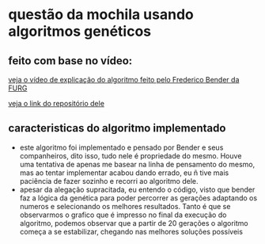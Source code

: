 # questão da mochila usando algoritmos genéticos

## feito com base no vídeo:
[veja o vídeo de explicação do algoritmo feito pelo Frederico Bender da FURG](https://www.youtube.com/watch?v=fC4mDO3RGQ8)

[veja o link do repositório dele](https://github.com/FredericoBender/Algoritmo-Genetico-Problema-da-Mochila/blob/main/genetic2020.py)
## caracteristicas do algoritmo implementado
- este algoritmo foi implementado e pensado por Bender e seus companheiros, dito isso, tudo nele é propriedade do mesmo. Houve uma tentativa de apenas me basear na linha de pensamento do mesmo, mas ao tentar implementar acabou dando errado, eu ñ tive mais paciência de fazer sozinho e recorri ao algoritmo dele.
- apesar da alegação supracitada, eu entendo o código, visto que bender faz a lógica da genética para poder percorrer as gerações adaptando os numeros e selecionando os melhores resultados. Tanto é que se observarmos o grafico que é impresso no final da execução do algoritmo, podemos observar que a partir de 20 gerações o algoritmo começa a se estabilizar, chegando nas melhores soluções possíveis